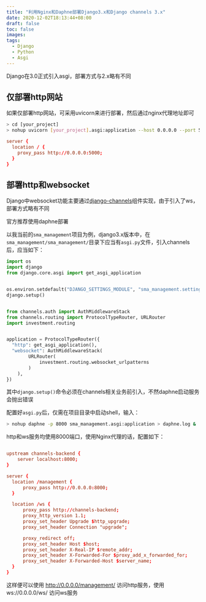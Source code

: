 ```yaml
---
title: "利用Nginx和Daphne部署Django3.x和Django channels 3.x"
date: 2020-12-02T18:13:44+08:00
draft: false
toc: false
images:
tags: 
  - Django
  - Python
  - Asgi
---
```


Django在3.0正式引入asgi，部署方式与2.x略有不同


## 仅部署http网站

如果仅部署http网站，可采用uvicorn来进行部署，然后通过nginx代理地址即可

```sh
> cd [your_project]
> nohup uvicorn [your_project].asgi:application --host 0.0.0.0 --port 5000 > asgi.log &
```

```conf
server {
  location / {
    proxy_pass http://0.0.0.0:5000;
  }
}
```

## 部署http和websocket

Django中websocket功能主要通过[django-channels](https://channels.readthedocs.io/en/stable/)组件实现，由于引入了ws，部署方式略有不同

官方推荐使用daphne部署

以我当前的`sma_management`项目为例，django3.x版本中，在 `sma_management/sma_management/`目录下应当有`asgi.py`文件，引入channels后，应当如下：
```python
import os
import django
from django.core.asgi import get_asgi_application


os.environ.setdefault("DJANGO_SETTINGS_MODULE", "sma_management.settings")
django.setup()


from channels.auth import AuthMiddlewareStack
from channels.routing import ProtocolTypeRouter, URLRouter
import investment.routing


application = ProtocolTypeRouter({
  "http": get_asgi_application(),
  "websocket": AuthMiddlewareStack(
        URLRouter(
            investment.routing.websocket_urlpatterns
        )
    ),
})
```
其中`django.setup()`命令必须在channels相关业务前引入，不然daphne启动服务会抛出错误

配置好`asgi.py`后，仅需在项目目录中启动shell，输入：
```sh
> nohup daphne -p 8000 sma_management.asgi:application > daphne.log &
```
http和ws服务均使用8000端口，使用Nginx代理的话，配置如下：
```conf

upstream channels-backend {
    server localhost:8000;
}

server {
  location /management {
      proxy_pass http://0.0.0.0:8000;
  }

  location /ws {
      proxy_pass http://channels-backend;
      proxy_http_version 1.1;
      proxy_set_header Upgrade $http_upgrade;
      proxy_set_header Connection "upgrade";

      proxy_redirect off;
      proxy_set_header Host $host;
      proxy_set_header X-Real-IP $remote_addr;
      proxy_set_header X-Forwarded-For $proxy_add_x_forwarded_for;
      proxy_set_header X-Forwarded-Host $server_name;
  }
}

```

这样便可以使用 http://0.0.0.0/management/ 访问http服务，使用 ws://0.0.0.0/ws/ 访问ws服务
